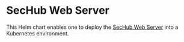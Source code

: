 <!-- SPDX-License-Identifier: MIT --->
# SecHub Web Server

This Helm chart enables one to deploy the [SecHub Web Server](https://github.com/mercedes-benz/sechub) into a Kubernetes environment.
